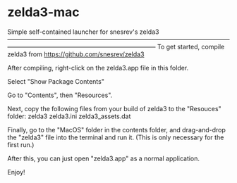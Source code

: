 # zelda3-mac
Simple self-contained launcher for snesrev's zelda3
————————————————————————————————————————————————————————————
To get started, compile zelda3 from https://github.com/snesrev/zelda3

After compiling, right-click on the zelda3.app file in this folder.

Select "Show Package Contents"

Go to "Contents", then "Resources".

Next, copy the following files from your build of zelda3 to the "Resouces" folder:
	zelda3
	zelda3.ini
	zelda3_assets.dat

Finally, go to the "MacOS" folder in the contents folder, and drag-and-drop the "zelda3" file into the terminal and run it. (This is only necessary for the first run.)

After this, you can just open "zelda3.app" as a normal application.

Enjoy!
